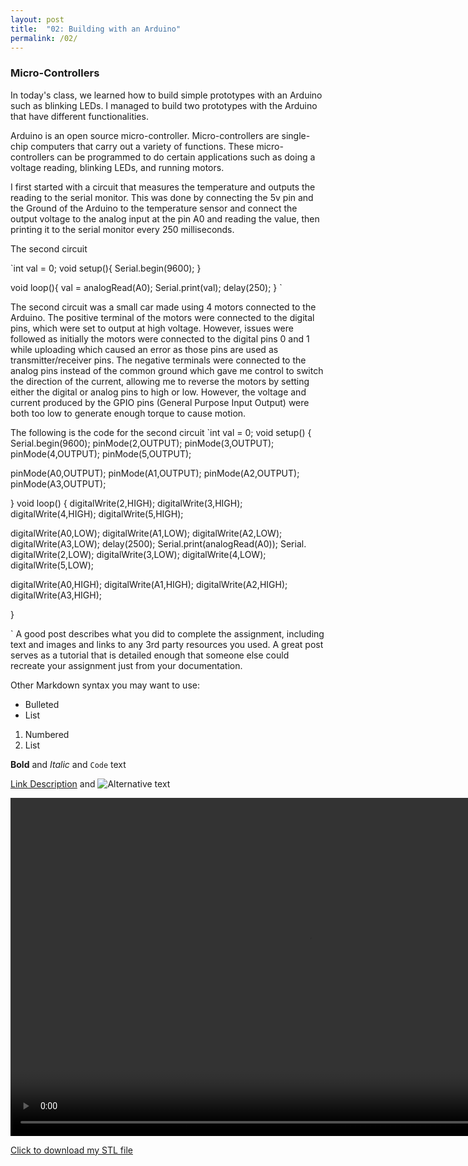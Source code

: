 ```yaml
---
layout: post
title:  "02: Building with an Arduino"
permalink: /02/
---
```


### Micro-Controllers

In today's class, we learned how to build simple prototypes with an Arduino such as blinking LEDs. I managed to build two prototypes with the Arduino that have different functionalities.

Arduino is an open source micro-controller. Micro-controllers are single-chip computers that carry out a variety of functions. These micro-controllers can be programmed to do certain applications such as doing a voltage reading, blinking LEDs, and running motors.

I first started with a circuit that measures the temperature and outputs the reading to the serial monitor. This was done by connecting the 5v pin and the Ground of the Arduino to the temperature sensor and connect the output voltage to the analog input at the pin A0 and reading the value, then printing it to the serial monitor every 250 milliseconds.

The second circuit



`int val = 0;
void setup(){
Serial.begin(9600);
}

void loop(){
	val = analogRead(A0);
	Serial.print(val);
	delay(250);
}
`

The second circuit was a small car made using 4 motors connected to the Arduino. The positive terminal of the motors were connected to the digital pins, which were set to output at high voltage. However, issues were followed as initially the motors were connected to the digital pins 0 and 1 while uploading which caused an error as those pins are used as transmitter/receiver pins. The negative terminals were connected to the analog pins instead of the common ground which gave me control to switch the direction of the current, allowing me to reverse the motors by setting either the digital or analog pins to high or low. However, the voltage and current produced by the GPIO pins (General Purpose Input Output) were both too low to generate enough torque to cause motion.

The following is the code for the second circuit
`int val = 0;
void setup()
{
  Serial.begin(9600);
pinMode(2,OUTPUT);
pinMode(3,OUTPUT);
pinMode(4,OUTPUT);
pinMode(5,OUTPUT);

pinMode(A0,OUTPUT);
pinMode(A1,OUTPUT);
pinMode(A2,OUTPUT);
pinMode(A3,OUTPUT);

}
void loop()
{
  digitalWrite(2,HIGH);
  digitalWrite(3,HIGH);
  digitalWrite(4,HIGH);
  digitalWrite(5,HIGH);

  digitalWrite(A0,LOW);
  digitalWrite(A1,LOW);
  digitalWrite(A2,LOW);
  digitalWrite(A3,LOW);
  delay(2500);
Serial.print(analogRead(A0));
Serial.
    digitalWrite(2,LOW);
  digitalWrite(3,LOW);
  digitalWrite(4,LOW);
  digitalWrite(5,LOW);

  digitalWrite(A0,HIGH);
  digitalWrite(A1,HIGH);
  digitalWrite(A2,HIGH);
  digitalWrite(A3,HIGH);


}



`
A good post describes what you did to complete the assignment, including text and images and links to any 3rd party resources you used. A great post serves as a tutorial that is detailed enough that someone else could recreate your assignment just from your documentation.

Other Markdown syntax you may want to use:

- Bulleted
- List

1. Numbered
2. List

**Bold** and _Italic_ and `Code` text

<!-- You can include comments that will not be translated to HTML -->

<!-- You can include links and images in the following format: --> 

[Link Description](url) and ![Alternative text](motor.jpg)


<!-- Or, you can also directly include HTML, for example to make a split image -->


<!-- You can also use HTML tags to include a video -->
<video width="955" height="541" controls>
	<source src="arduinocar.mp4" type="video/mp4">
</video>

<!-- Or to add a download link to any (reasonably small) file in your permalink directory -->

<a href='cube.stl' download>Click to download my STL file</a>
